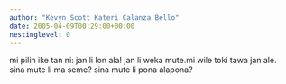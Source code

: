 ```yaml
---
author: "Kevyn Scott Kateri Calanza Bello"
date: 2005-04-09T00:29:00+00:00
nestinglevel: 0
---
```

mi pilin ike tan ni: jan li lon ala! jan li weka mute.mi wile toki tawa jan ale. sina mute li ma seme? sina mute li pona alapona?